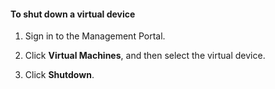 #### To shut down a virtual device

1. Sign in to the Management Portal.

2. Click **Virtual Machines**, and then select the virtual device.

3. Click **Shutdown**.
